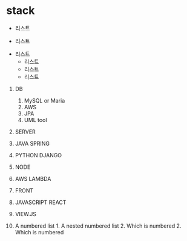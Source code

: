 # stack
* 리스트
- 리스트
+ 리스트
    * 리스트
    - 리스트
    + 리스트

1. DB
    1. MySQL or Maria
    1. AWS
    1. JPA
    1. UML tool
 
1. SERVER
  1. JAVA SPRING
  1. PYTHON DJANGO
  1. NODE
  1. AWS LAMBDA
 
1. FRONT
  1. JAVASCRIPT REACT
  1. VIEW.JS

1. A numbered list
              1. A nested numbered list
              2. Which is numbered
          2. Which is numbered
